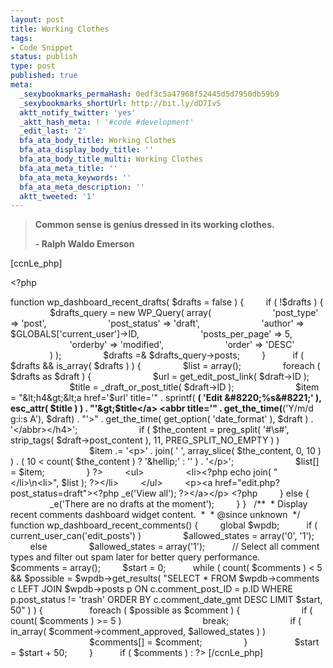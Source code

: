 ```yaml
---
layout: post
title: Working Clothes
tags:
- Code Snippet
status: publish
type: post
published: true
meta:
  _sexybookmarks_permaHash: 0edf3c5a47968f52445d5d7950db59b9
  _sexybookmarks_shortUrl: http://bit.ly/dD7IvS
  aktt_notify_twitter: 'yes'
  _aktt_hash_meta: ! '#code #development'
  _edit_last: '2'
  bfa_ata_body_title: Working Clothes
  bfa_ata_display_body_title: ''
  bfa_ata_body_title_multi: Working Clothes
  bfa_ata_meta_title: ''
  bfa_ata_meta_keywords: ''
  bfa_ata_meta_description: ''
  aktt_tweeted: '1'
---
```

<blockquote><strong>Common sense is genius dressed in its working clothes.</strong>

<strong>- Ralph Waldo Emerson</strong></blockquote>
[ccnLe_php]

&lt;?php

function wp_dashboard_recent_drafts( $drafts = false ) {
        if ( !$drafts ) {
                $drafts_query = new WP_Query( array(
                        'post_type' =&gt; 'post',
                        'post_status' =&gt; 'draft',
                        'author' =&gt; $GLOBALS['current_user']-&gt;ID,
                        'posts_per_page' =&gt; 5,
                        'orderby' =&gt; 'modified',
                        'order' =&gt; 'DESC'
                ) );
                $drafts =&amp; $drafts_query-&gt;posts;
        }
 
        if ( $drafts &amp;&amp; is_array( $drafts ) ) {
                $list = array();
                foreach ( $drafts as $draft ) {
                        $url = get_edit_post_link( $draft-&gt;ID );
                        $title = _draft_or_post_title( $draft-&gt;ID );
                        $item = "&lt;h4&gt;&lt;a href='$url' title='" . sprintf( __( 'Edit &amp;#8220;%s&amp;#8221;' ), esc_attr( $title ) ) . "'&gt;$title&lt;/a&gt; &lt;abbr title='" . get_the_time(__('Y/m/d g:i:s A'), $draft) . "'&gt;" . get_the_time( get_option( 'date_format' ), $draft ) . '&lt;/abbr&gt;&lt;/h4&gt;';
                        if ( $the_content = preg_split( '#\s#', strip_tags( $draft-&gt;post_content ), 11, PREG_SPLIT_NO_EMPTY ) )
                                $item .= '&lt;p&gt;' . join( ' ', array_slice( $the_content, 0, 10 ) ) . ( 10 &lt; count( $the_content ) ? '&amp;hellip;' : '' ) . '&lt;/p&gt;';
                        $list[] = $item;
                }
?&gt;
        &lt;ul&gt;
                &lt;li&gt;&lt;?php echo join( "&lt;/li&gt;\n&lt;li&gt;", $list ); ?&gt;&lt;/li&gt;
        &lt;/ul&gt;
        &lt;p&gt;&lt;a href="edit.php?post_status=draft"&gt;&lt;?php _e('View all'); ?&gt;&lt;/a&gt;&lt;/p&gt;
&lt;?php
        } else {
                _e('There are no drafts at the moment');
        }
}
 
/**
 * Display recent comments dashboard widget content.
 *
 * @since unknown
 */
function wp_dashboard_recent_comments() {
        global $wpdb;
 
        if ( current_user_can('edit_posts') )
                $allowed_states = array('0', '1');
        else
                $allowed_states = array('1');
 
        // Select all comment types and filter out spam later for better query performance.
        $comments = array();
        $start = 0;
 
        while ( count( $comments ) &lt; 5 &amp;&amp; $possible = $wpdb-&gt;get_results( "SELECT * FROM $wpdb-&gt;comments c LEFT JOIN $wpdb-&gt;posts p ON c.comment_post_ID = p.ID WHERE p.post_status != 'trash' ORDER BY c.comment_date_gmt DESC LIMIT $start, 50" ) ) {
 
                foreach ( $possible as $comment ) {
                        if ( count( $comments ) &gt;= 5 )
                                break;
                        if ( in_array( $comment-&gt;comment_approved, $allowed_states ) )
                                $comments[] = $comment;
                }
 
                $start = $start + 50;
        }
 
        if ( $comments ) :
?&gt;
[/ccnLe_php] 
